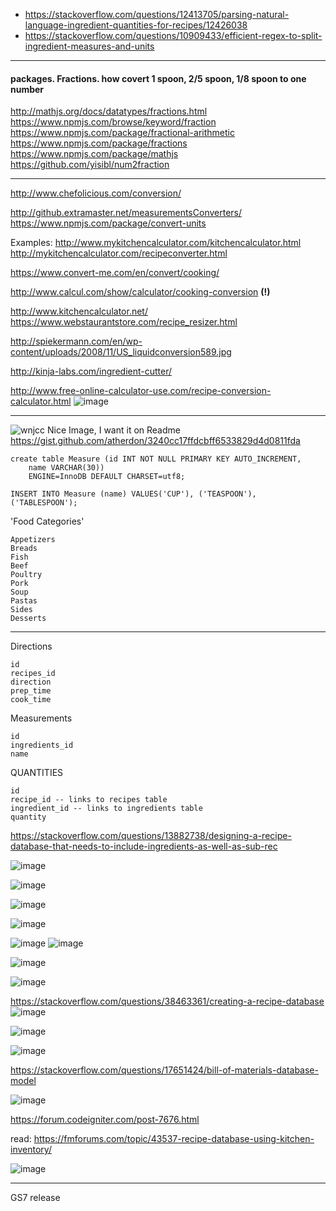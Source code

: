 - https://stackoverflow.com/questions/12413705/parsing-natural-language-ingredient-quantities-for-recipes/12426038
- https://stackoverflow.com/questions/10909433/efficient-regex-to-split-ingredient-measures-and-units

---
#### packages. Fractions. how covert 1 spoon, 2/5 spoon, 1/8 spoon to one number

http://mathjs.org/docs/datatypes/fractions.html
https://www.npmjs.com/browse/keyword/fraction
https://www.npmjs.com/package/fractional-arithmetic
https://www.npmjs.com/package/fractions
https://www.npmjs.com/package/mathjs
https://github.com/yisibl/num2fraction


------

http://www.chefolicious.com/conversion/

http://github.extramaster.net/measurementsConverters/
https://www.npmjs.com/package/convert-units


Examples: 
http://www.mykitchencalculator.com/kitchencalculator.html
http://mykitchencalculator.com/recipeconverter.html

https://www.convert-me.com/en/convert/cooking/

http://www.calcul.com/show/calculator/cooking-conversion **(!)**

http://www.kitchencalculator.net/
https://www.webstaurantstore.com/recipe_resizer.html

http://spiekermann.com/en/wp-content/uploads/2008/11/US_liquidconversion589.jpg

http://kinja-labs.com/ingredient-cutter/

http://www.free-online-calculator-use.com/recipe-conversion-calculator.html
![image](https://user-images.githubusercontent.com/1469198/31828130-1aa4e234-b5c2-11e7-8a76-879a2d36bfcc.png)


---

![wnjcc](https://user-images.githubusercontent.com/1469198/31823732-b9f006a0-b5b5-11e7-8250-a1cbbff211d7.png)
Nice Image, I want it on Readme
https://gist.github.com/atherdon/3240cc17ffdcbff6533829d4d0811fda

```
create table Measure (id INT NOT NULL PRIMARY KEY AUTO_INCREMENT, 
	name VARCHAR(30)) 
	ENGINE=InnoDB DEFAULT CHARSET=utf8; 
```

`INSERT INTO Measure (name) VALUES('CUP'), ('TEASPOON'), ('TABLESPOON');`


'Food Categories'

```
Appetizers
Breads
Fish
Beef
Poultry
Pork
Soup
Pastas
Sides
Desserts
```


---------
Directions
```
id
recipes_id
direction
prep_time
cook_time
```

Measurements
```
id
ingredients_id
name
```

QUANTITIES
```
id
recipe_id -- links to recipes table
ingredient_id -- links to ingredients table
quantity
```

https://stackoverflow.com/questions/13882738/designing-a-recipe-database-that-needs-to-include-ingredients-as-well-as-sub-rec

![image](https://user-images.githubusercontent.com/1469198/31826428-b3a7f76e-b5bd-11e7-9914-845b05499ef1.png)

![image](https://user-images.githubusercontent.com/1469198/31826457-c6042504-b5bd-11e7-8fd2-a9e313b32c01.png)

![image](https://user-images.githubusercontent.com/1469198/31826493-e2cbbe54-b5bd-11e7-8fe0-6538903bfd17.png)

![image](https://user-images.githubusercontent.com/1469198/31826507-ece7958e-b5bd-11e7-97a2-e871eacd9f5d.png)


![image](https://user-images.githubusercontent.com/1469198/31826530-fdb9f028-b5bd-11e7-8c41-af0f55a6fe5a.png)
![image](https://user-images.githubusercontent.com/1469198/31826537-02ef1122-b5be-11e7-8735-1fc2166ed582.png)

![image](https://user-images.githubusercontent.com/1469198/31826552-0d1bdacc-b5be-11e7-9cd9-120275a06ead.png)

![image](https://user-images.githubusercontent.com/1469198/31826568-1965cacc-b5be-11e7-8db9-3d5779ec9cd9.png)

https://stackoverflow.com/questions/38463361/creating-a-recipe-database
![image](https://user-images.githubusercontent.com/1469198/31826626-3960d196-b5be-11e7-8ad3-229d7c6a6ce9.png)

![image](https://user-images.githubusercontent.com/1469198/31826646-49825f68-b5be-11e7-87e3-d820b852d801.png)

![image](https://user-images.githubusercontent.com/1469198/31826663-51672e34-b5be-11e7-8516-2d2ecd52c7d2.png)


https://stackoverflow.com/questions/17651424/bill-of-materials-database-model

![image](https://user-images.githubusercontent.com/1469198/31826706-6fc015e4-b5be-11e7-9039-1d25ed5e383a.png)


https://forum.codeigniter.com/post-7676.html

read: https://fmforums.com/topic/43537-recipe-database-using-kitchen-inventory/

![image](https://user-images.githubusercontent.com/1469198/31827162-d10d68aa-b5bf-11e7-8011-667bf1a41236.png)


----

GS7 release
